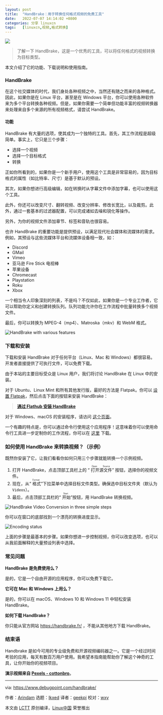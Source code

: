 ```yaml
---
layout: post
title:	"HandBrake：用于转换任何格式视频的免费工具"
date:	2022-07-07 14:14:02 +0800 
categories:	分享 linuxcn 
tags:	[linuxcn,视频,格式转换]
---
```



![](/Asserts/Images//attachment/album/202207/07/141355dt7b8znyhfmltmsh.jpg)



> 
> 了解一下 HandBrake，这是一个优秀的工具，可以将任何格式的视频转换为目标类型。
> 
> 
> 


本文介绍了它的功能、下载说明和使用指南。


### HandBrake


在这个社交媒体的时代，我们身处各种视频之中，当然还有随之而来的各种格式。因此，如果你是在 Linux 平台，甚至是在 Windows 平台，你可以使用各种软件来为多个平台转换各种视频。但是，如果你需要一个简单但功能丰富的视频转换器来处理来自多个来源的所有视频格式，请尝试 HandBrake。


#### 功能


HandBrake 有大量的选项，使其成为一个独特的工具。首先，其工作流程是超级简单。事实上，它只是三个步骤：


* 选择一个视频
* 选择一个目标格式
* 转换


正如你所看到的，如果你是一个新手用户，使用这个工具是非常容易的，因为目标格式的属性（如比特率、尺寸）是基于默认的预设。


其次，如果你想进行高级编辑，如在转换时从字幕文件中添加字幕，也可以使用这个工具。


此外，你还可以改变尺寸、翻转视频、改变分辨率、修改长宽比，以及裁剪。此外，通过一套基本的过滤器配置，可以完成诸如去噪和锐化等操作。


另外，为你的视频文件添加章节、标签和音轨也很容易。


也许 HandBrake 的重要功能是提供预设，以满足现代社会媒体和流媒体的需求。例如，其预设与这些流媒体平台和流媒体设备相一致，如：


* Discord
* GMail
* Vimeo
* 亚马逊 Fire Stick 电视棒
* 苹果设备
* Chromecast
* Playstation
* Roku
* Xbox


一个相当令人印象深刻的列表，不是吗？不仅如此，如果你是一个专业工作者，它可以帮助你定义和创建转换队列。队列功能允许你在工作流程中批量转换多个视频文件。


最后，你可以转换为 MPEG-4（mp4）、Matroska（mkv）和 WebM 格式。


![HandBrake with various features](/Asserts/Images//attachment/album/202207/07/141403dn7h3a3zictxwrhw.jpg)


### 下载和安装


下载和安装 HandBrake 对于任何平台（Linux、Mac 和 Windows）都很容易。开发者直接提供了可执行文件，可以免费下载。


由于本站的主要目标受众是 Linux 用户，我们将讨论 HandBrake 在 Linux 中的安装。


对于 Ubuntu、Linux Mint 和所有其他发行版，最好的方法是 Flatpak。你可以 [设置 Flatpak](https://www.debugpoint.com/how-to-install-flatpak-apps-ubuntu-linux/)，然后点击下面的按钮来安装 HandBrake：



> 
> **[通过 Flathub 安装 HandBrake](https://dl.flathub.org/repo/appstream/fr.handbrake.ghb.flatpakref)**
> 
> 
> 


对于 Windows、macOS 的安装程序，请访问 [这个页面](https://handbrake.fr/downloads.php)。


一个有趣的特点是，你可以通过命令行使用这个应用程序！这意味着你可以使用命令行工具进一步定制你的工作流程，你可以在 [这里](https://handbrake.fr/downloads2.php) 下载。


### 如何使用 HandBrake 来转换视频？（示例）


既然你安装了它，让我们看看你如何只用三个步骤就能转换一个示例视频。


1. 打开 HandBrake，点击顶部工具栏上的 “<ruby> 打开源文件 <rt>  Open Source </rt></ruby>” 按钮，选择你的视频文件。
2. 现在，从“<ruby> 格式 <rt>  Format </rt></ruby>”下拉菜单中选择目标文件类型。确保选中目标文件夹（默认为 `Videos`）。
3. 最后，点击顶部工具栏的“<ruby> 开始 <rt>  Start </rt></ruby>”按钮，用 HandBrake 转换视频。


![HandBrake Video Conversion in three simple steps](/Asserts/Images//attachment/album/202207/07/141404wldzl2arp721f7za.jpg)


你可以在窗口的底部找到一个漂亮的转换进度显示。


![Encoding status](/Asserts/Images//attachment/album/202207/07/141405enfkfk55nvvof878.jpg)


上面的步骤是最基本的步骤。如果你想进一步控制视频，你可以改变选项，也可以从我前面解释的大量预设列表中选择。


### 常见问题


**HandBrake 是免费使用么？**


是的，它是一个自由开源的应用程序，你可以免费下载它。


**它可在 Mac 和 Windows 上用么？**


是的，你可以在 macOS、Windows 10 和 Windows 11 中轻松安装 HandBrake。


**如何下载 HandBrake？**


你只能从官方网站 <https://handbrake.fr/> ，不能从其他地方下载 HandBrake。


### 结束语


Handbrake 是如今可用的专业级免费和开源视频编码器之一。它是一个经过时间考验的应用，每天有数百万用户使用。我希望本指南能帮助你了解这个神奇的工具，让你开始你的视频项目。


**演示视频来自 [Pexels - cottonbro](https://www.pexels.com/video/hands-hand-table-colorful-3997786/)**。




---


via: <https://www.debugpoint.com/handbrake/>


作者：[Arindam](https://www.debugpoint.com/author/admin1/) 选题：[lkxed](https://github.com/lkxed) 译者：[geekpi](https://github.com/geekpi) 校对：[wxy](https://github.com/wxy)


本文由 [LCTT](https://github.com/LCTT/TranslateProject) 原创编译，[Linux中国](https://linux.cn/) 荣誉推出
